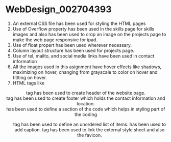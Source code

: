 # WebDesign_002704393
1) An external CSS file has been used for styling the HTML pages
2) Use of Overflow property has been used in the skills page for skills images and also has been used to crop an image on the projects page to make the web page responsive for ipad.
3) Use of float propert has been used wherever necessary.
4) Column layout structure has been used for projects page.
5) Use of tel, mailto, and social media links have been used in contact information
6) All the images used in this asignment have hover effects like shadows, maximizing on hover, changing from grayscale to color on hover and titlting on hover.
7) HTML tags like 
<header>  tag has been used to create header of the website page.
<footer> tag has been used to create footer which holds the contact information and location.
<div> has been used to define a section of the code which helps in styling part of the coding
<ul> tag has been used to define an unordered list of items.
<caption> has been used to add caption.
<link> tag has been used to link the external style sheet and also the favicon. 
<script>  has been used to point to the external file from where the icons are being imported.
<title> has been used to write the title of the pages.
<meta> has been used to define meta data of the web page.
<h1> has been used to write headings.
<p> has been used to start paragraphs.
<button> tag has been used to take you further into the next web pages.
<figure> has been used to define a figure class.
<img> has been used to attach images on home page and second page.
 
<figcaption> has been used to give the captions to the figures in the skills page.
have been used all throughout the code.
8) favicon has been used.
9) I have made the web pages responsive to desktop, iphone 12/12 pro and ipad using 
@media only screen 
and (device-width: 390px) 
and (device-height: 844px) 
and (-webkit-device-pixel-ratio: 3){} 
@media only screen 
and (device-width: 768px) 
and (device-height: 1024px) 
and (-webkit-device-pixel-ratio: 2)
{}
and by styling them accordingly.
